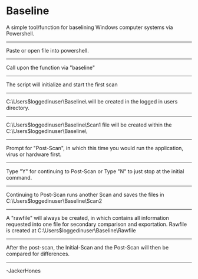 # Baseline
A simple tool/function for baselining Windows computer systems via Powershell.
______________________________________________________________________________

Paste or open file into powershell.
______________________________________________________________________________
Call upon the function via "baseline"
______________________________________________________________________________
The script will initialize and start the first scan
______________________________________________________________________________
C:\Users\$loggedinuser\Baseline\ will be created in the logged in users directory.
______________________________________________________________________________
C:\Users\$loggedinuser\Baseline\\Scan1 file will be created within the C:\Users\$loggedinuser\Baseline\
______________________________________________________________________________
Prompt for "Post-Scan", in which this time you would run the application, virus or hardware first.
______________________________________________________________________________
Type "Y" for continuing to Post-Scan or Type "N" to just stop at the initial command.
______________________________________________________________________________
Continuing to Post-Scan runs another Scan and saves the files in C:\Users\$loggedinuser\Baseline\Scan2
______________________________________________________________________________
A "rawfile" will always be created, in which contains all information requested into one file for secondary comparison and exportation.
Rawfile is created at C:\Users\$loggedinuser\Baseline\Rawfile
______________________________________________________________________________
After the post-scan, the Initial-Scan and the Post-Scan will then be compared for differences.
______________________________________________________________________________
-JackerHones
